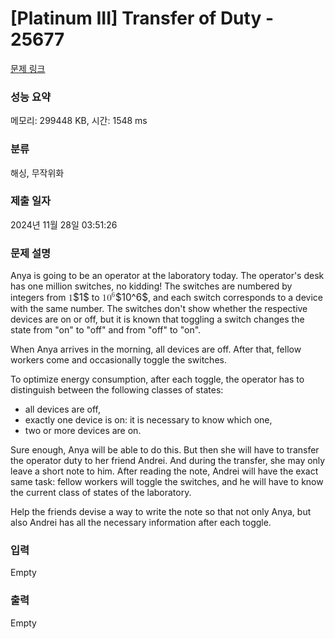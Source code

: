 # [Platinum III] Transfer of Duty - 25677 

[문제 링크](https://www.acmicpc.net/problem/25677) 

### 성능 요약

메모리: 299448 KB, 시간: 1548 ms

### 분류

해싱, 무작위화

### 제출 일자

2024년 11월 28일 03:51:26

### 문제 설명

<p>Anya is going to be an operator at the laboratory today. The operator's desk has one million switches, no kidding! The switches are numbered by integers from <mjx-container class="MathJax" jax="CHTML" style="font-size: 109%; position: relative;"><mjx-math class="MJX-TEX" aria-hidden="true"><mjx-mn class="mjx-n"><mjx-c class="mjx-c31"></mjx-c></mjx-mn></mjx-math><mjx-assistive-mml unselectable="on" display="inline"><math xmlns="http://www.w3.org/1998/Math/MathML"><mn>1</mn></math></mjx-assistive-mml><span aria-hidden="true" class="no-mathjax mjx-copytext">$1$</span></mjx-container> to <mjx-container class="MathJax" jax="CHTML" style="font-size: 109%; position: relative;"><mjx-math class="MJX-TEX" aria-hidden="true"><mjx-msup><mjx-mn class="mjx-n"><mjx-c class="mjx-c31"></mjx-c><mjx-c class="mjx-c30"></mjx-c></mjx-mn><mjx-script style="vertical-align: 0.393em;"><mjx-mn class="mjx-n" size="s"><mjx-c class="mjx-c36"></mjx-c></mjx-mn></mjx-script></mjx-msup></mjx-math><mjx-assistive-mml unselectable="on" display="inline"><math xmlns="http://www.w3.org/1998/Math/MathML"><msup><mn>10</mn><mn>6</mn></msup></math></mjx-assistive-mml><span aria-hidden="true" class="no-mathjax mjx-copytext">$10^6$</span></mjx-container>, and each switch corresponds to a device with the same number. The switches don't show whether the respective devices are on or off, but it is known that toggling a switch changes the state from "on" to "off" and from "off" to "on".</p>

<p>When Anya arrives in the morning, all devices are off. After that, fellow workers come and occasionally toggle the switches.</p>

<p>To optimize energy consumption, after each toggle, the operator has to distinguish between the following classes of states:</p>

<ul>
	<li>all devices are off,</li>
	<li>exactly one device is on: it is necessary to know which one,</li>
	<li>two or more devices are on.</li>
</ul>

<p>Sure enough, Anya will be able to do this. But then she will have to transfer the operator duty to her friend Andrei. And during the transfer, she may only leave a short note to him. After reading the note, Andrei will have the exact same task: fellow workers will toggle the switches, and he will have to know the current class of states of the laboratory.</p>

<p>Help the friends devise a way to write the note so that not only Anya, but also Andrei has all the necessary information after each toggle.</p>

### 입력 

 Empty

### 출력 

 Empty

